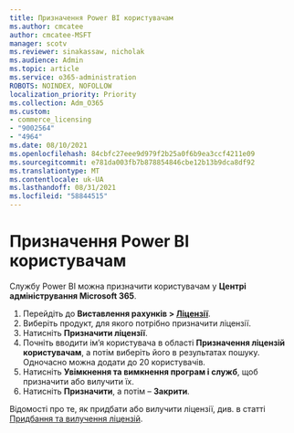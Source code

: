 ```yaml
---
title: Призначення Power BI користувачам
ms.author: cmcatee
author: cmcatee-MSFT
manager: scotv
ms.reviewer: sinakassaw, nicholak
ms.audience: Admin
ms.topic: article
ms.service: o365-administration
ROBOTS: NOINDEX, NOFOLLOW
localization_priority: Priority
ms.collection: Adm_O365
ms.custom:
- commerce_licensing
- "9002564"
- "4964"
ms.date: 08/10/2021
ms.openlocfilehash: 84cbfc27eee9d979f2b25a0f6b9ea3ccf4211e09
ms.sourcegitcommit: e781da003fb7b878854846cbe12b13b9dca8df92
ms.translationtype: MT
ms.contentlocale: uk-UA
ms.lasthandoff: 08/31/2021
ms.locfileid: "58844515"
---
```

# <a name="assign-power-bi-to-users"></a>Призначення Power BI користувачам

Службу Power BI можна призначити користувачам у **Центрі адміністрування Microsoft 365**.  

1. Перейдіть до **Виставлення рахунків > [Ліцензії](https://go.microsoft.com/fwlink/p/?linkid=842264)**.
2. Виберіть продукт, для якого потрібно призначити ліцензії.
3. Натисніть **Призначити ліцензії**.
4. Почніть вводити ім’я користувача в області **Призначення ліцензій користувачам**, а потім виберіть його в результатах пошуку. Одночасно можна додати до 20 користувачів.
5. Натисніть **Увімкнення та вимкнення програм і служб**, щоб призначити або вилучити їх.
6. Натисніть **Призначити**, а потім – **Закрити**.

Відомості про те, як придбати або вилучити ліцензії, див. в статті [Придбання та вилучення ліцензій](https://docs.microsoft.com/microsoft-365/commerce/licenses/buy-licenses#buy-or-remove-licenses-for-your-business-subscription).